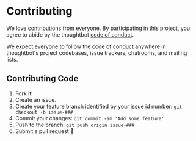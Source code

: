 # Contributing

We love contributions from everyone.
By participating in this project,
you agree to abide by the thoughtbot [code of conduct].

  [code of conduct]: CODE_OF_CONDUCT.md

We expect everyone to follow the code of conduct
anywhere in thoughtbot's project codebases,
issue trackers, chatrooms, and mailing lists.

## Contributing Code

1. Fork it!
2. Create an issue.
3. Create your feature branch identified by your issue id number: `git checkout -b issue-###`
4. Commit your changes: `git commit -am 'Add some feature'`
5. Push to the branch: `git push origin issue-###`
6. Submit a pull request 🙂
